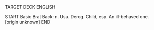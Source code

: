 TARGET DECK
ENGLISH

START
Basic
Brat
Back: n. Usu. Derog. Child, esp. An ill-behaved one. [origin unknown]
END
